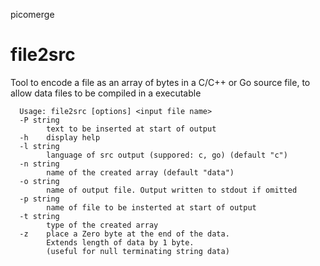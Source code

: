 picomerge
# file2src 

Tool to encode a file as an array of bytes in a C/C++ or Go source file, to allow data files to be compiled in a executable

```
  Usage: file2src [options] <input file name> 
  -P string
        text to be inserted at start of output
  -h    display help
  -l string
        language of src output (suppored: c, go) (default "c")
  -n string
        name of the created array (default "data")
  -o string
        name of output file. Output written to stdout if omitted
  -p string
        name of file to be insterted at start of output
  -t string
        type of the created array
  -z    place a Zero byte at the end of the data.
        Extends length of data by 1 byte.
        (useful for null terminating string data)
```
